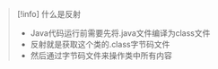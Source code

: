 > [!info] 什么是反射
>
> * Java代码运行前需要先将.java文件编译为class文件
> * 反射就是获取这个类的.class字节码文件
> * 然后通过字节码文件来操作类中所有内容

